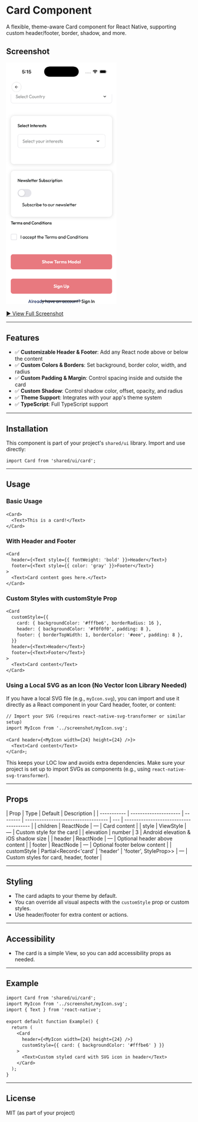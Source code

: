 # Card Component

A flexible, theme-aware Card component for React Native, supporting custom header/footer, border, shadow, and more.

## Screenshot

<img src="../screenshot/card.png" alt="Card Example" width="300" />

[▶️ View Full Screenshot](../screenshot/card.png)

---

## Features

- ✅ **Customizable Header & Footer**: Add any React node above or below the content
- ✅ **Custom Colors & Borders**: Set background, border color, width, and radius
- ✅ **Custom Padding & Margin**: Control spacing inside and outside the card
- ✅ **Custom Shadow**: Control shadow color, offset, opacity, and radius
- ✅ **Theme Support**: Integrates with your app's theme system
- ✅ **TypeScript**: Full TypeScript support

---

## Installation

This component is part of your project's `shared/ui` library. Import and use directly:

```tsx
import Card from 'shared/ui/card';
```

---

## Usage

### Basic Usage

```tsx
<Card>
  <Text>This is a card!</Text>
</Card>
```

### With Header and Footer

```tsx
<Card
  header={<Text style={{ fontWeight: 'bold' }}>Header</Text>}
  footer={<Text style={{ color: 'gray' }}>Footer</Text>}
>
  <Text>Card content goes here.</Text>
</Card>
```

### Custom Styles with customStyle Prop

```tsx
<Card
  customStyle={{
    card: { backgroundColor: '#fffbe6', borderRadius: 16 },
    header: { backgroundColor: '#f0f0f0', padding: 8 },
    footer: { borderTopWidth: 1, borderColor: '#eee', padding: 8 },
  }}
  header={<Text>Header</Text>}
  footer={<Text>Footer</Text>}
>
  <Text>Card content</Text>
</Card>
```

### Using a Local SVG as an Icon (No Vector Icon Library Needed)

If you have a local SVG file (e.g., `myIcon.svg`), you can import and use it directly as a React component in your Card header, footer, or content:

```tsx
// Import your SVG (requires react-native-svg-transformer or similar setup)
import MyIcon from '../screenshot/myIcon.svg';

<Card header={<MyIcon width={24} height={24} />}>
  <Text>Card content</Text>
</Card>;
```

This keeps your LOC low and avoids extra dependencies. Make sure your project is set up to import SVGs as components (e.g., using `react-native-svg-transformer`).

---

## Props

| Prop        | Type                  | Default  | Description                         |
| ----------- | --------------------- | -------- | ----------------------------------- | --- | -------------------------------------- |
| children    | ReactNode             | —        | Card content                        |
| style       | ViewStyle             | —        | Custom style for the card           |
| elevation   | number                | 3        | Android elevation & iOS shadow size |
| header      | ReactNode             | —        | Optional header above content       |
| footer      | ReactNode             | —        | Optional footer below content       |
| customStyle | Partial<Record<'card' | 'header' | 'footer', StyleProp<ViewStyle>>>    | —   | Custom styles for card, header, footer |

---

## Styling

- The card adapts to your theme by default.
- You can override all visual aspects with the `customStyle` prop or custom styles.
- Use header/footer for extra content or actions.

---

## Accessibility

- The card is a simple View, so you can add accessibility props as needed.

---

## Example

```tsx
import Card from 'shared/ui/card';
import MyIcon from '../screenshot/myIcon.svg';
import { Text } from 'react-native';

export default function Example() {
  return (
    <Card
      header={<MyIcon width={24} height={24} />}
      customStyle={{ card: { backgroundColor: '#fffbe6' } }}
    >
      <Text>Custom styled card with SVG icon in header</Text>
    </Card>
  );
}
```

---

## License

MIT (as part of your project)
